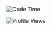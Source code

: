 <!--START_SECTION:waka-->
![Code Time](http://img.shields.io/badge/Code%20Time-4%2C134%20hrs%201%20min-blue)

![Profile Views](http://img.shields.io/badge/Profile%20Views-0-blue)


<!--END_SECTION:waka-->
